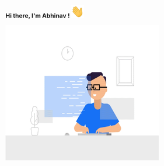  ### Hi there, I'm Abhinav ! <img src="https://raw.githubusercontent.com/Abhigadgil15/Abhigadgil15/master/assets/hi.gif" width=35 height=35>

<img align="center" alt="Coder GIF" height=370 width=420 src="https://raw.githubusercontent.com/Abhigadgil15/Abhigadgil15/master/assets/developer-dribbble.gif" />
<!--
**Abhigadgil15/Abhigadgil15** is a ✨ _special_ ✨ repository because its `README.md` (this file) appears on your GitHub profile.

Here are some ideas to get you started:

- 🔭 I’m currently working on ...
- 🌱 I’m currently learning ...
- 👯 I’m looking to collaborate on ...
- 🤔 I’m looking for help with ...
- 📫 Reach me : abhigadgil15@gmail.com 
-->
